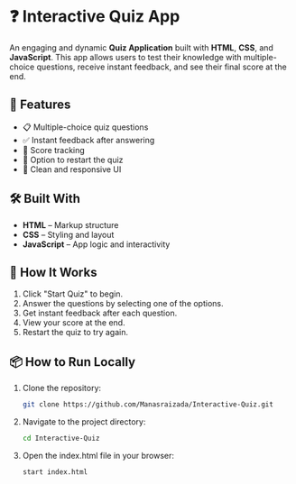 # ❓ Interactive Quiz App

An engaging and dynamic **Quiz Application** built with **HTML**, **CSS**, and **JavaScript**. This app allows users to test their knowledge with multiple-choice questions, receive instant feedback, and see their final score at the end.

## 🚀 Features

- 📋 Multiple-choice quiz questions
- ✅ Instant feedback after answering
- 🧠 Score tracking
- 🔄 Option to restart the quiz
- 🎨 Clean and responsive UI

## 🛠️ Built With

- **HTML** – Markup structure
- **CSS** – Styling and layout
- **JavaScript** – App logic and interactivity


## 🧪 How It Works

1. Click "Start Quiz" to begin.
2. Answer the questions by selecting one of the options.
3. Get instant feedback after each question.
4. View your score at the end.
5. Restart the quiz to try again.

## 📦 How to Run Locally

1. Clone the repository:
   ```bash
   git clone https://github.com/Manasraizada/Interactive-Quiz.git
2. Navigate to the project directory:
   ```bash
   cd Interactive-Quiz
3. Open the index.html file in your browser:
   ```bash
   start index.html         


